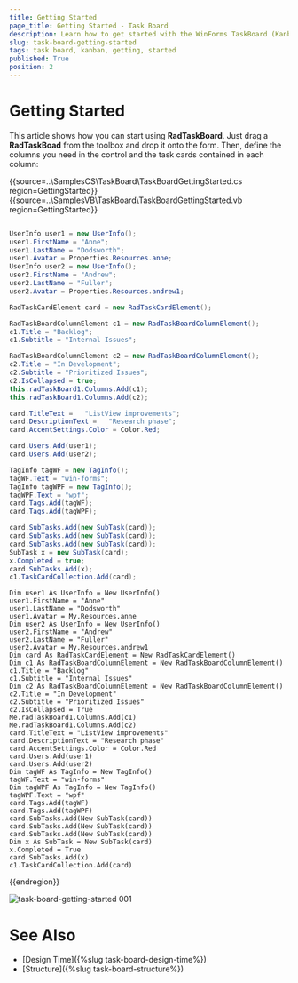 ```yaml
---
title: Getting Started
page_title: Getting Started - Task Board
description: Learn how to get started with the WinForms TaskBoard (Kanban) control.
slug: task-board-getting-started
tags: task board, kanban, getting, started
published: True
position: 2  
---
```


# Getting Started

This article shows how you can start using **RadTaskBoard**. Just drag a **RadTaskBoad** from the toolbox and drop it onto the form. Then, define the columns you need in the control and the task cards contained in each column:

{{source=..\SamplesCS\TaskBoard\TaskBoardGettingStarted.cs region=GettingStarted}} 
{{source=..\SamplesVB\TaskBoard\TaskBoardGettingStarted.vb region=GettingStarted}} 

````C#

UserInfo user1 = new UserInfo();
user1.FirstName = "Anne";
user1.LastName = "Dodsworth";
user1.Avatar = Properties.Resources.anne;
UserInfo user2 = new UserInfo();
user2.FirstName = "Andrew";
user2.LastName = "Fuller";
user2.Avatar = Properties.Resources.andrew1;

RadTaskCardElement card = new RadTaskCardElement();

RadTaskBoardColumnElement c1 = new RadTaskBoardColumnElement();
c1.Title = "Backlog";
c1.Subtitle = "Internal Issues";

RadTaskBoardColumnElement c2 = new RadTaskBoardColumnElement();
c2.Title = "In Development";
c2.Subtitle = "Prioritized Issues";
c2.IsCollapsed = true;
this.radTaskBoard1.Columns.Add(c1);
this.radTaskBoard1.Columns.Add(c2);

card.TitleText =   "ListView improvements"; 
card.DescriptionText =   "Research phase";
card.AccentSettings.Color = Color.Red;

card.Users.Add(user1);
card.Users.Add(user2);

TagInfo tagWF = new TagInfo();
tagWF.Text = "win-forms";
TagInfo tagWPF = new TagInfo();
tagWPF.Text = "wpf";
card.Tags.Add(tagWF);
card.Tags.Add(tagWPF);

card.SubTasks.Add(new SubTask(card));
card.SubTasks.Add(new SubTask(card));
card.SubTasks.Add(new SubTask(card));
SubTask x = new SubTask(card);
x.Completed = true;
card.SubTasks.Add(x);
c1.TaskCardCollection.Add(card);

````
````VB.NET
Dim user1 As UserInfo = New UserInfo()
user1.FirstName = "Anne"
user1.LastName = "Dodsworth"
user1.Avatar = My.Resources.anne
Dim user2 As UserInfo = New UserInfo()
user2.FirstName = "Andrew"
user2.LastName = "Fuller"
user2.Avatar = My.Resources.andrew1
Dim card As RadTaskCardElement = New RadTaskCardElement()
Dim c1 As RadTaskBoardColumnElement = New RadTaskBoardColumnElement()
c1.Title = "Backlog"
c1.Subtitle = "Internal Issues"
Dim c2 As RadTaskBoardColumnElement = New RadTaskBoardColumnElement()
c2.Title = "In Development"
c2.Subtitle = "Prioritized Issues"
c2.IsCollapsed = True
Me.radTaskBoard1.Columns.Add(c1)
Me.radTaskBoard1.Columns.Add(c2)
card.TitleText = "ListView improvements"
card.DescriptionText = "Research phase"
card.AccentSettings.Color = Color.Red
card.Users.Add(user1)
card.Users.Add(user2)
Dim tagWF As TagInfo = New TagInfo()
tagWF.Text = "win-forms"
Dim tagWPF As TagInfo = New TagInfo()
tagWPF.Text = "wpf"
card.Tags.Add(tagWF)
card.Tags.Add(tagWPF)
card.SubTasks.Add(New SubTask(card))
card.SubTasks.Add(New SubTask(card))
card.SubTasks.Add(New SubTask(card))
Dim x As SubTask = New SubTask(card)
x.Completed = True
card.SubTasks.Add(x)
c1.TaskCardCollection.Add(card)

````

{{endregion}} 

![ task-board-getting-started 001](images/task-board-getting-started001.png)
 
 
# See Also

* [Design Time]({%slug task-board-design-time%})
* [Structure]({%slug task-board-structure%})
 
        
